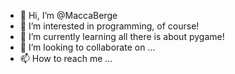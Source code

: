 - 👋 Hi, I’m @MaccaBerge
- 👀 I’m interested in programming, of course!
- 🌱 I’m currently learning all there is about pygame!
- 💞️ I’m looking to collaborate on ...
- 📫 How to reach me ...

<!---
MaccaBerge/MaccaBerge is a ✨ special ✨ repository because its `README.md` (this file) appears on your GitHub profile.
You can click the Preview link to take a look at your changes.
--->
